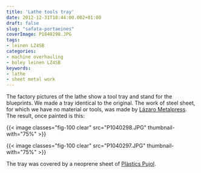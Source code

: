 ```yaml
---
title: 'Lathe tools tray'
date: 2012-12-31T18:44:00.002+01:00
draft: false
slug: "safata-portaeines"
coverImage: P1040298.JPG
tags:
- leinen LZ4SB
categories:
- machine overhauling
- boley leinen LZ4SB
keywords:
- lathe
- sheet metal work
---
```



The factory pictures of the lathe show a tool tray and stand for the
blueprints. We made a tray identical to the original. The work of
steel sheet, for which we have no material or tools, was made by
[Lázaro Metalpress](http://www.lazarometalpres.com/). The result, once
painted is this:

{{< image classes="fig-100 clear"  src="P1040298.JPG" thumbnail-with="75%" >}}

{{< image classes="fig-100 clear"  src="P1040297.JPG" thumbnail-with="75%" >}}

The tray was covered by a neoprene sheet of [Plàstics
Pujol](http://www.tiendadeplasticos.es/).
